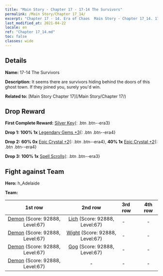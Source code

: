 ```yaml
---
title: "Main Story - Chapter 17 - 17-14 The Survivors"
permalink: /Main Story/Chapter 17_14/
excerpt: "Chapter 17 - 14. Era of Chaos  Main Story - Chapter 17_14. 17-14 The Survivors"
last_modified_at: 2021-04-22
locale: en
ref: "Chapter 17_14.md"
toc: false
classes: wide
---
```


## Details

 **Name:** 17-14 The Survivors

 **Description:** It seems there are survivors hiding behind the doors of this ghost town. If they joined you, surely you'd win.

 **Related to:** [Main Story Chapter 17](/Main Story/Chapter 17/)

## Drop Reward

 **First Complete Reward:** [Silver Key](/Items/con_693/){: .btn .btn--era3}

 **Drop 1:** **100% 1x** [Legendary Gems +3](/Items/mat_58/){: .btn .btn--era4}

 **Drop 2:** **60% 0x** [Epic Crystal +2](/Items/mat_52/){: .btn .btn--era4}, **40% 1x** [Epic Crystal +2](/Items/mat_52/){: .btn .btn--era4}

 **Drop 3:** **100% 1x** [Spell Scrolls](/Items/con_694/){: .btn .btn--era3}


## Fight against Team
 **Hero:** h_Adelaide

 **Team:**


  | 1st row | 2nd row | 3rd row | 4th row |
  |:----:|:----:|:----|:----:|
  | [Demon](/units/Demon/) (Score: 92888, Level:67)  | [Lich](/units/Lich/) (Score: 92888, Level:67)  | - | - |
  | [Demon](/units/Demon/) (Score: 92888, Level:67)  | [Wight](/units/Wight/) (Score: 92888, Level:67)  | - | - |
  | [Demon](/units/Demon/) (Score: 92888, Level:67)  | [Gog](/units/Gog/) (Score: 92888, Level:67)  | - | - |
  | [Demon](/units/Demon/) (Score: 92888, Level:67)  | - | - | - |



